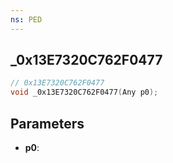 ```yaml
---
ns: PED
---
```

## _0x13E7320C762F0477

```c
// 0x13E7320C762F0477
void _0x13E7320C762F0477(Any p0);
```

## Parameters
* **p0**:
